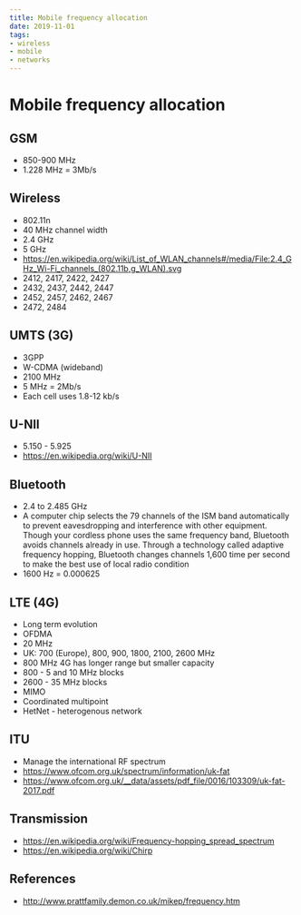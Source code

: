 ```yaml
---
title: Mobile frequency allocation
date: 2019-11-01
tags:
- wireless
- mobile
- networks
---
```


# Mobile frequency allocation

## GSM
- 850-900 MHz
- 1.228 MHz = 3Mb/s

## Wireless
- 802.11n
- 40 MHz channel width
- 2.4 GHz
- 5 GHz
- https://en.wikipedia.org/wiki/List_of_WLAN_channels#/media/File:2.4_GHz_Wi-Fi_channels_(802.11b,g_WLAN).svg
- 2412, 2417, 2422, 2427
- 2432, 2437, 2442, 2447
- 2452, 2457, 2462, 2467
- 2472, 2484

## UMTS (3G)
- 3GPP
- W-CDMA (wideband)
- 2100 MHz
- 5 MHz = 2Mb/s
- Each cell uses 1.8-12 kb/s

## U-NII
- 5.150 - 5.925
- https://en.wikipedia.org/wiki/U-NII

## Bluetooth
- 2.4 to 2.485 GHz
- A computer chip selects the 79 channels of the ISM band automatically to
prevent eavesdropping and interference with other equipment. Though your
cordless phone uses the same frequency band, Bluetooth avoids channels already
in use. Through a technology called adaptive frequency hopping, Bluetooth
changes channels 1,600 time per second to make the best use of local radio
condition
- 1600 Hz = 0.000625

## LTE (4G)
- Long term evolution
- OFDMA
- 20 MHz
- UK: 700 (Europe), 800, 900, 1800, 2100, 2600 MHz
- 800 MHz 4G has longer range but smaller capacity
- 800 - 5 and 10 MHz blocks
- 2600 - 35 MHz blocks
- MIMO
- Coordinated multipoint
- HetNet - heterogenous network

## ITU
- Manage the international RF spectrum
- https://www.ofcom.org.uk/spectrum/information/uk-fat
- https://www.ofcom.org.uk/__data/assets/pdf_file/0016/103309/uk-fat-2017.pdf

## Transmission
- https://en.wikipedia.org/wiki/Frequency-hopping_spread_spectrum
- https://en.wikipedia.org/wiki/Chirp

## References
- http://www.prattfamily.demon.co.uk/mikep/frequency.htm

